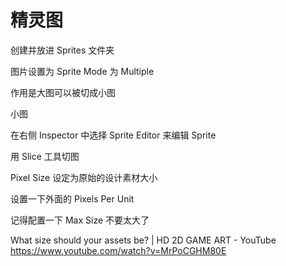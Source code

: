 # 精灵图

创建并放进 Sprites 文件夹

图片设置为 Sprite Mode 为 Multiple

作用是大图可以被切成小图

小图

在右侧 Inspector 中选择 Sprite Editor 来编辑 Sprite

用 Slice 工具切图

Pixel Size 设定为原始的设计素材大小

设置一下外面的 Pixels Per Unit

记得配置一下 Max Size 不要太大了

What size should your assets be? | HD 2D GAME ART - YouTube
https://www.youtube.com/watch?v=MrPoCGHM80E